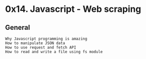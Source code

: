 # 0x14. Javascript - Web scraping

## General

    Why Javascript programming is amazing 
    How to manipulate JSON data
    How to use request and fetch API
    How to read and write a file using fs module
